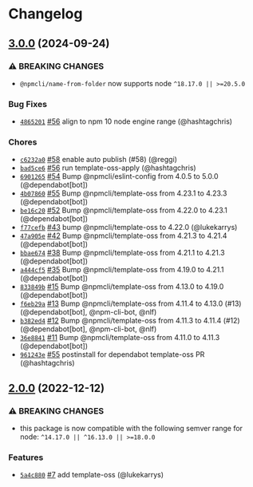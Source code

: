 # Changelog

## [3.0.0](https://github.com/npm/name-from-folder/compare/v2.0.0...v3.0.0) (2024-09-24)
### ⚠️ BREAKING CHANGES
* `@npmcli/name-from-folder` now supports node `^18.17.0 || >=20.5.0`
### Bug Fixes
* [`4865201`](https://github.com/npm/name-from-folder/commit/4865201b5522be3c2d5b948f69e073cc6caa4622) [#56](https://github.com/npm/name-from-folder/pull/56) align to npm 10 node engine range (@hashtagchris)
### Chores
* [`c6232a0`](https://github.com/npm/name-from-folder/commit/c6232a048feec7ce01e970d9e9169160b436cfd5) [#58](https://github.com/npm/name-from-folder/pull/58) enable auto publish (#58) (@reggi)
* [`bad5ce6`](https://github.com/npm/name-from-folder/commit/bad5ce6d79ac470b385021c9309ef951b05fa6b1) [#56](https://github.com/npm/name-from-folder/pull/56) run template-oss-apply (@hashtagchris)
* [`6901265`](https://github.com/npm/name-from-folder/commit/6901265c29af5cd00e568099bb0be2648d199043) [#54](https://github.com/npm/name-from-folder/pull/54) Bump @npmcli/eslint-config from 4.0.5 to 5.0.0 (@dependabot[bot])
* [`4b07860`](https://github.com/npm/name-from-folder/commit/4b078609420d948495d9efd77ae49cbefb650f96) [#55](https://github.com/npm/name-from-folder/pull/55) Bump @npmcli/template-oss from 4.23.1 to 4.23.3 (@dependabot[bot])
* [`be16c20`](https://github.com/npm/name-from-folder/commit/be16c20e717bf6f68f6a063bf609d132e9f7f636) [#52](https://github.com/npm/name-from-folder/pull/52) Bump @npmcli/template-oss from 4.22.0 to 4.23.1 (@dependabot[bot])
* [`f77cefb`](https://github.com/npm/name-from-folder/commit/f77cefb89b881b2916e0337b52dd02e5fce00dd7) [#43](https://github.com/npm/name-from-folder/pull/43) bump @npmcli/template-oss to 4.22.0 (@lukekarrys)
* [`47a905e`](https://github.com/npm/name-from-folder/commit/47a905e21420386e1d0b6b98897d378089fcaaa1) [#42](https://github.com/npm/name-from-folder/pull/42) Bump @npmcli/template-oss from 4.21.3 to 4.21.4 (@dependabot[bot])
* [`bbae674`](https://github.com/npm/name-from-folder/commit/bbae6747e37b55330fb60542a0ebbaa04c715cca) [#38](https://github.com/npm/name-from-folder/pull/38) Bump @npmcli/template-oss from 4.21.1 to 4.21.3 (@dependabot[bot])
* [`a444cf5`](https://github.com/npm/name-from-folder/commit/a444cf5c3b2e9a2a72ba0061695c264baff354b3) [#35](https://github.com/npm/name-from-folder/pull/35) Bump @npmcli/template-oss from 4.19.0 to 4.21.1 (@dependabot[bot])
* [`833849b`](https://github.com/npm/name-from-folder/commit/833849b6c1348062cf35f415a36fa77c6d196ebc) [#15](https://github.com/npm/name-from-folder/pull/15) Bump @npmcli/template-oss from 4.13.0 to 4.19.0 (@dependabot[bot])
* [`f6eb29a`](https://github.com/npm/name-from-folder/commit/f6eb29ab6f014198d0d9436e79b1b9781973871a) [#13](https://github.com/npm/name-from-folder/pull/13) Bump @npmcli/template-oss from 4.11.4 to 4.13.0 (#13) (@dependabot[bot], @npm-cli-bot, @nlf)
* [`b382ed4`](https://github.com/npm/name-from-folder/commit/b382ed44575d68ae37726bb73d1bfe9aec2cc463) [#12](https://github.com/npm/name-from-folder/pull/12) Bump @npmcli/template-oss from 4.11.3 to 4.11.4 (#12) (@dependabot[bot], @npm-cli-bot, @nlf)
* [`36e8841`](https://github.com/npm/name-from-folder/commit/36e8841e8f490b46ba28cd049ba055273d44e010) [#11](https://github.com/npm/name-from-folder/pull/11) Bump @npmcli/template-oss from 4.11.0 to 4.11.3 (@dependabot[bot])
* [`961243e`](https://github.com/npm/name-from-folder/commit/961243ea6da64ddab3a1a341975e43edc823fa41) [#55](https://github.com/npm/name-from-folder/pull/55) postinstall for dependabot template-oss PR (@hashtagchris)

## [2.0.0](https://github.com/npm/name-from-folder/compare/v1.0.1...v2.0.0) (2022-12-12)

### ⚠️ BREAKING CHANGES

* this package is now compatible with the following semver range for node: `^14.17.0 || ^16.13.0 || >=18.0.0`

### Features

* [`5a4c880`](https://github.com/npm/name-from-folder/commit/5a4c8802d708fb21a7ff46efde2e950e6ebfe40b) [#7](https://github.com/npm/name-from-folder/pull/7) add template-oss (@lukekarrys)
